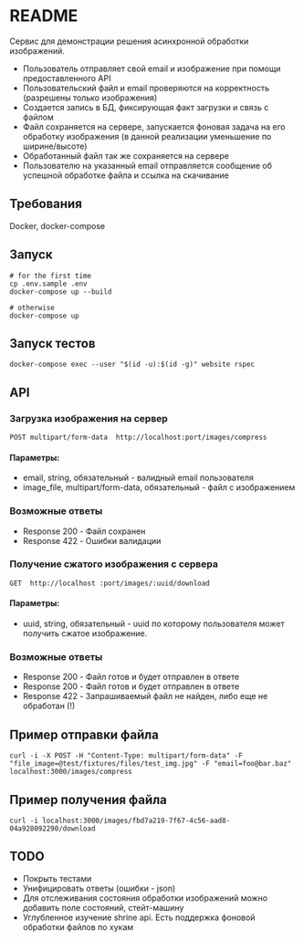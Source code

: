 # README
Сервис для демонстрации решения асинхронной обработки изображений.

* Пользователь отправляет свой email и изображение при помощи предоставленного API
* Пользовательский файл и email проверяются на корректность (разрешены только изображения)
* Создается запись в БД, фиксирующая факт загрузки и связь с файлом
* Файл сохраняется на сервере, запускается фоновая задача на его обработку изображения (в данной реализации уменьшение по ширине/высоте)
* Обработанный файл так же сохраняется на сервере
* Пользователю на указанный email отправляется сообщение об успешной обработке файла и ссылка на скачивание

## Требования
Docker, docker-compose

## Запуск
```
# for the first time
cp .env.sample .env
docker-compose up --build

# otherwise
docker-compose up
```

## Запуск тестов
```
docker-compose exec --user "$(id -u):$(id -g)" website rspec
```

## API
### Загрузка изображения на сервер
`POST multipart/form-data​ ​ http://localhost:port/images/compress`

#### Параметры:
* email, string, обязательный - валидный email пользователя
* image_file, multipart/form-data, обязательный - файл с изображением

### Возможные ответы
+ Response 200 - Файл сохранен
+ Response 422 - Ошибки валидации

### Получение сжатого изображения с сервера
`GET ​ http://localhost​ :port/images/:uuid/download`

#### Параметры:
* uuid, string, обязательный - uuid по которому пользователя может получить сжатое изображение.

### Возможные ответы
+ Response 200 - Файл готов и будет отправлен в ответе
+ Response 200 - Файл готов и будет отправлен в ответе
+ Response 422 - Запрашиваемый файл не найден, либо еще не обработан (!)

## Пример отправки файла
```
curl -i -X POST -H "Content-Type: multipart/form-data" -F "file_image=@test/fixtures/files/test_img.jpg" -F "email=foo@bar.baz" localhost:3000/images/compress
```

## Пример получения файла
```
curl -i localhost:3000/images/fbd7a219-7f67-4c56-aad8-04a928092290/download
```

## TODO
- Покрыть тестами
- Унифицировать ответы (ошибки - json)
- Для отслеживания состояния обработки изображений можно добавить поле состояний, стейт-машину
- Углубленное изучение shrine api. Есть поддержка фоновой обработки файлов по хукам

